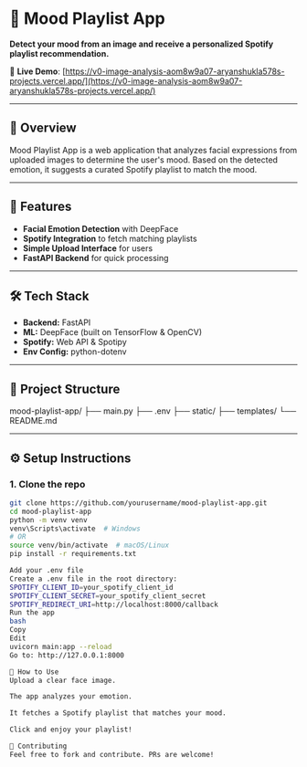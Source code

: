 # 🎵 Mood Playlist App

**Detect your mood from an image and receive a personalized Spotify playlist recommendation.**

🔗 **Live Demo**: [https://v0-image-analysis-aom8w9a07-aryanshukla578s-projects.vercel.app/](https://v0-image-analysis-aom8w9a07-aryanshukla578s-projects.vercel.app/)

---

## 📸 Overview

Mood Playlist App is a web application that analyzes facial expressions from uploaded images to determine the user's mood. Based on the detected emotion, it suggests a curated Spotify playlist to match the mood.

---

## 🚀 Features

- **Facial Emotion Detection** with DeepFace
- **Spotify Integration** to fetch matching playlists
- **Simple Upload Interface** for users
- **FastAPI Backend** for quick processing

---

## 🛠️ Tech Stack

- **Backend:** FastAPI
- **ML:** DeepFace (built on TensorFlow & OpenCV)
- **Spotify:** Web API & Spotipy
- **Env Config:** python-dotenv

---

## 📂 Project Structure

mood-playlist-app/
├── main.py
├── .env
├── static/
├── templates/
└── README.md

---

## ⚙️ Setup Instructions

### 1. Clone the repo
```bash
git clone https://github.com/yourusername/mood-playlist-app.git
cd mood-playlist-app
python -m venv venv
venv\Scripts\activate  # Windows
# OR
source venv/bin/activate  # macOS/Linux
pip install -r requirements.txt

Add your .env file
Create a .env file in the root directory:
SPOTIFY_CLIENT_ID=your_spotify_client_id
SPOTIFY_CLIENT_SECRET=your_spotify_client_secret
SPOTIFY_REDIRECT_URI=http://localhost:8000/callback
Run the app
bash
Copy
Edit
uvicorn main:app --reload
Go to: http://127.0.0.1:8000

📌 How to Use
Upload a clear face image.

The app analyzes your emotion.

It fetches a Spotify playlist that matches your mood.

Click and enjoy your playlist!

🤝 Contributing
Feel free to fork and contribute. PRs are welcome!

